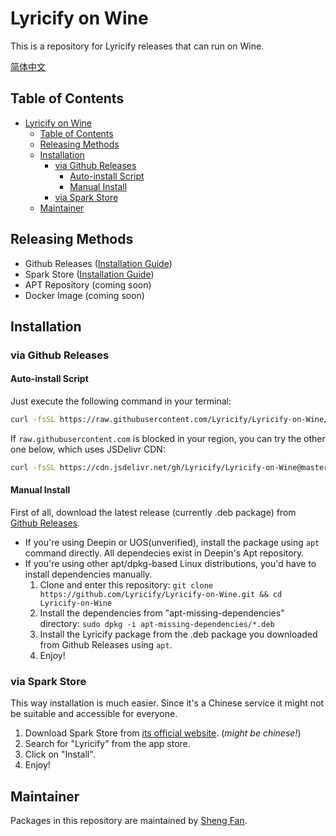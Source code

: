 # Lyricify on Wine
This is a repository for Lyricify releases that can run on Wine.  

[简体中文](README.zh-CN.md)

## Table of Contents
- [Lyricify on Wine](#lyricify-on-wine)
  - [Table of Contents](#table-of-contents)
  - [Releasing Methods](#releasing-methods)
  - [Installation](#installation)
    - [via Github Releases](#via-github-releases)
      - [Auto-install Script](#auto-install-script)
      - [Manual Install](#manual-install)
    - [via Spark Store](#via-spark-store)
  - [Maintainer](#maintainer)


## Releasing Methods
- Github Releases ([Installation Guide](#via-github-releases))
- Spark Store ([Installation Guide](#via-github-releases))
- APT Repository (coming soon)
- Docker Image (coming soon)

## Installation

### via Github Releases
#### Auto-install Script
Just execute the following command in your terminal:
```bash
curl -fsSL https://raw.githubusercontent.com/Lyricify/Lyricify-on-Wine/master/install-deb.sh | bash
```

If `raw.githubusercontent.com` is blocked in your region, you can try the other one below, which uses JSDelivr CDN:
```bash
curl -fsSL https://cdn.jsdelivr.net/gh/Lyricify/Lyricify-on-Wine@master/install-deb.sh | bash
```

#### Manual Install
First of all, download the latest release (currently .deb package) from [Github Releases](https://github.com/Lyricify/Lyricify-on-Wine/releases).
-  If you're using Deepin or UOS(unverified), install the package using `apt` command directly. All dependecies exist in Deepin's Apt repository.
-  If you're using other apt/dpkg-based Linux distributions, you'd have to install dependencies manually.
    1. Clone and enter this repository: `git clone https://github.com/Lyricify/Lyricify-on-Wine.git && cd Lyricify-on-Wine`
    2. Install the dependencies from "apt-missing-dependencies" directory: `sudo dpkg -i apt-missing-dependencies/*.deb`
    3. Install the Lyricify package from the .deb package you downloaded from Github Releases using `apt`.
    4. Enjoy!

### via Spark Store
This way installation is much easier. Since it's a Chinese service it might not be suitable and accessible for everyone.
1. Download Spark Store from [its official website](https://spark-app.store/download). (*might be chinese!*)
2. Search for "Lyricify" from the app store.
3. Click on "Install".
4. Enjoy!

## Maintainer
Packages in this repository are maintained by [Sheng Fan](https://github.com/fred913).  
